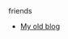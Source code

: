 <div class="list_title">friends</div>
<ul class="content_list">
  <li><a href="http://bug1874.com">My old blog</a></li>
</ul>
